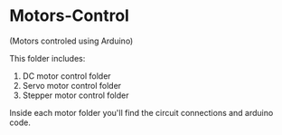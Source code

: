 # Motors-Control
(Motors controled using Arduino)

This folder includes:
1. DC motor control folder
2. Servo motor control folder
3. Stepper motor control folder

Inside each motor folder you'll find the circuit connections and arduino code.

